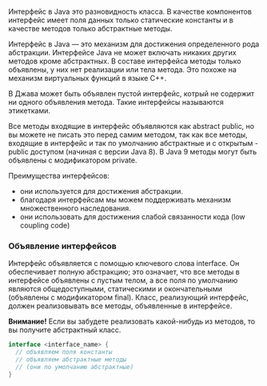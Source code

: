 Интерфейс в Java это разновидность класса. В качестве компонентов интерфейс имеет поля данных только статические константы и в качестве методов только абстрактные методы.

Интерфейс в Java — это механизм для достижения определенного рода абстракции. Интерфейсе Java не может включать никаких других методов кроме абстрактных. В составе интерфейса методы только объявлены, у них нет реализации или тела метода. Это похоже на механизм виртуальных функций в языке С++.

В Джава может быть объявлен пустой интерфейс, котрый не содержит ни одного объявления метода. Такие интерфейсы называются этикетками.

Все методы входящие в интерфейс объявляются как abstract public, но вы можете не писать это перед самим методом, так как все методы, входящие в интерфейс и так по умолчанию абстрактные и с открытым - public доступом (начиная с версии Java 8). В Java 9 методы могут быть объявлены с модификатором private.

Преимущества интерфейсов:
- они используется для достижения абстракции.
- благодаря интерфейсам мы можем поддерживать механизм множественного наследования.
- они использовать для достижения слабой связанности кода (low coupling code)

### Объявление интерфейсов
Интерфейс объявляется с помощью ключевого слова interface. Он обеспечивает полную абстракцию; это означает, что все методы в интерфейсе объявлены с пустым телом, а все поля по умолчанию являются общедоступными, статическими и окончательными (объявлены с модификатором final). Класс, реализующий интерфейс, должен реализовывать все методы, объявленные в интерфейсе.

**Внимание!** Если вы забудете реализовать какой-нибудь из методов, то вы получите абстрактный класс.

```java
interface <interface_name> {
  // объявляем поля константы
  // объявляем абстрактные методы
  // (они по умолчанию абстрактные)
}
```
